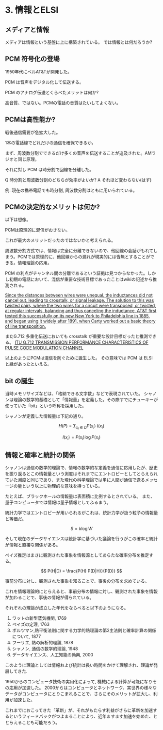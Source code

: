 # 3. 情報とELSI

## メディアと情報

メディアは情報という基盤に上に構築されている。
では情報とは何だろうか?

## PCM 符号化の登場

1950年代にベルAT&Tが開発した。

PCM は音声をデジタル化して伝送する。

PCM のアナログ伝送とくらべたメリットは何か?

高音質、ではない。PCMの電話の音質はたいしてよくない。

## PCMは高性能か?

戦後通信需要が急拡大した。

1本の電話線でどれだけの通信を確保できるか。

まず、周波数分割でできるだけ多くの音声を伝送することが追及された。AMラジオと同じ原理。

それに対し PCM は時分割で回線を分離した。

Q 時分割と周波数分割のどちらが効率がよいか?
A それほど変わらない(はず)

例: 現在の携帯電話でも時分割, 周波数分割はともに用いられている。

## PCMの決定的なメリットは何か?

以下は想像。

PCMは原理的に混信がおきない。

これが最大のメリットだったのではないかと考えられる。

周波数分割方式では、情報は完全に分離できないので、他回線の会話がもれてしまう。PCMでは原理的に、他回線からの漏れが現実的には皆無とすることができる。情報理論の応用。

PCM の利点がチャンネル間の分離であるという証拠は見つからなかった。しかし初期の電話において、混信が重要な技術目標であったことはwikiの記述から推測される。

[Since the distances between wires were unequal, the inductances did not cancel out, leading to crosstalk, or signal leakage. The solution to this was twisted pairs, where the two wires for a circuit were transposed, or twisted, at regular intervals, balancing and thus canceling the inductance. AT&T first tested this successfully on its new New York to Philadelphia line in 1885, and began using it widely after 1891, when Carty worked out a basic theory of line transposition.](https://ethw.org/Telephone_Transmission)

またG.712 多重化伝送においても crosstalk が重要な設計目標だったと推測できる。
[ITU G.712 TRANSMISSION PERFORMANCE CHARACTERISTICS OF PULSE CODE MODULATION CHANNEL](https://www.itu.int/rec/dologin_pub.asp?lang=s&id=T-REC-G.712-199611-S!!PDF-E&type=items)

以上のようにPCMは混信を防ぐために誕生した。
その意味では PCM は ELSI と縁があったといえる。

## bit の誕生

当時メモリサイズなどは、「格納できる文字数」などで表現されていた。
シャノンは理論の数学的基礎として「情報量」を定義した。その際すでにチューキーが使っていた「bit」という呼称を採用した。

シャノンが定義した情報量は下記の通り。

$$ {\displaystyle H(P)=\sum _{x_{i}\in \Omega }P(x_{i})\ I(x_{i}) } $$

$$ {I(x_{i})=P(x_{i})\log P(x_{i})} $$


## 情報と確率と統計の関係

シャノンは通信の数学的理論で、情報の数学的な定義を通信に応用したが、歴史を振り返るとこの情報量という測度はそれまでにエントロピーとしてとらえられていた測度と同じであり、また現代の科学理論では単に人間が通信で送るメッセージの量という以上に物理的な意味を持っている。

たとえば、ブラックホールの情報量は表面積に比例するとされている。
また、量子コンピュータでは情報は量子情報としてふるまう。


統計力学ではエントロピーが用いられるがこれは、統計力学が扱う粒子の情報量と等価だ。

$$ { S=k \log W} $$

そして現在のデータサイエンスは統計学に基づいた議論を行うがこの確率と統計が情報と直接な関係がある。

ベイズ推定はまさに観測された事象を情報源としてあらたな確率分布を推定する。

$$
P(H|D) = \frac{P(H) P(D|H)}{P(D)}
$$

事前分布に対し、観測された事象を知ることで、事後の分布を求めている。

これを情報理論的にとらえると、事前分布の情報に対し、観測された事象を情報が加わることで、事後の情報が得られている。

それぞれの理論が成立した年代をならべると以下のようになる。

1. ワットの新型蒸気機関, 1769
1. ベイズの定理, 1763
1. ボルツマン,熱平衡法則に関する力学的熱理論の第2主法則と確率計算の関係について, 1877
1. フーリエ, 熱の解析的理論, 1878
1. シャノン, 通信の数学的理論, 1948
1. データサイエンス、人工知能の勃興, 2000

このように理論としては情報および統計は長い時間をかけて理解され、理論が発展してきた.

1950からのコンピュータ技術の実用化によって, 機械による計算が可能になりその応用が加速した。
2000からはコンピュータとネットワーク、実世界の様々なデータがコンピュータにとりこまれることで、さらにそのメリットが拡大し、利用が加速した。

これまでにおこってきた「革新」が、それがもたらす利益がさらに革新を加速するというフィードバックがつよまることにより、近年ますます加速を始めた、ととらえることも可能だろう。









## 



